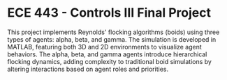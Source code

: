 # ECE 443 - Controls III Final Project #
This project implements Reynolds' flocking algorithms (boids) using three types of agents: alpha, beta, and gamma. The simulation is developed in MATLAB, featuring both 3D and 2D environments to visualize agent behaviors. The alpha, beta, and gamma agents introduce hierarchical flocking dynamics, adding complexity to traditional boid simulations by altering interactions based on agent roles and priorities.
